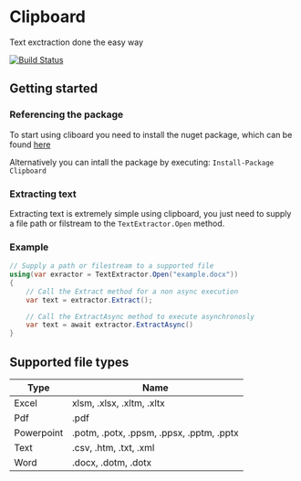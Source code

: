 # Clipboard
Text exctraction done the easy way

[![Build Status](https://dev.azure.com/matthewhope396/Clipboard/_apis/build/status/AtLeastITry.clipboard?branchName=master)](https://dev.azure.com/matthewhope396/Clipboard/_build/latest?definitionId=2&branchName=master)

## Getting started
### Referencing the package
To start using cliboard you need to install the nuget package, which can be found [here](https://www.nuget.org/packages/Clipboard/)

Alternatively you can intall the package by executing: `Install-Package Clipboard`

### Extracting text
Extracting text is extremely simple using clipboard, you just need to supply a file path or filstream to the `TextExtractor.Open` method.

### Example
```c#
// Supply a path or filestream to a supported file
using(var exractor = TextExtractor.Open("example.docx")) 
{
    // Call the Extract method for a non async execution
    var text = extractor.Extract();

    // Call the ExtractAsync method to execute asynchronosly
    var text = await extractor.ExtractAsync()
}
```

## Supported file types

| Type       | Name                                     |
|------------|------------------------------------------|
| Excel      | xlsm, .xlsx, .xltm, .xltx                |
| Pdf        | .pdf                                     |
| Powerpoint | .potm, .potx, .ppsm, .ppsx, .pptm, .pptx |
| Text       | .csv, .htm, .txt, .xml                   |
| Word       | .docx, .dotm, .dotx                      |